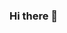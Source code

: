 ### Hi there 👋

<!--
**MK-born2000/MK-born2000** is a ✨ _special_ ✨ repository because its `README.md` (this file) appears on your GitHub profile.

### Here are some ideas to get you started:

- 🔭 I’m currently working on ...programming
- 🌱 I’m currently learning ...c++
- 👯 I’m looking to collaborate on ...company
- 🤔 I’m looking for help with ...
- 💬 Ask me about ...anything
- 📫 How to reach me: ...instagram
- 😄 Pronouns: He/Him
- ⚡ Fun fact: ...I am a humarous guy
-->
